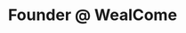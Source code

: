 ---
i: michael_azerhad

name: Michaël Azerhad
title: Founder @ WealCome
about: 
location: Paris, France
specialities:
    - 
    - 
tech-stack: 

linkedin: https://www.linkedin.com/in/micha%C3%ABl-azerhad-9058a044/
twitter: 
website: 
---